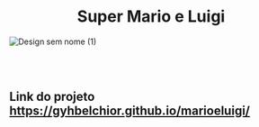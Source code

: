 
<h1 align="center"> Super Mario e Luigi  </h1>


![Design sem nome (1)](https://github.com/gyhbelchior/marioeluigi/assets/124063494/fd09fde2-9c57-4556-a798-5a44f186ecb5)


<br/></br>

## Link do projeto https://gyhbelchior.github.io/marioeluigi/
<br/><br/>




